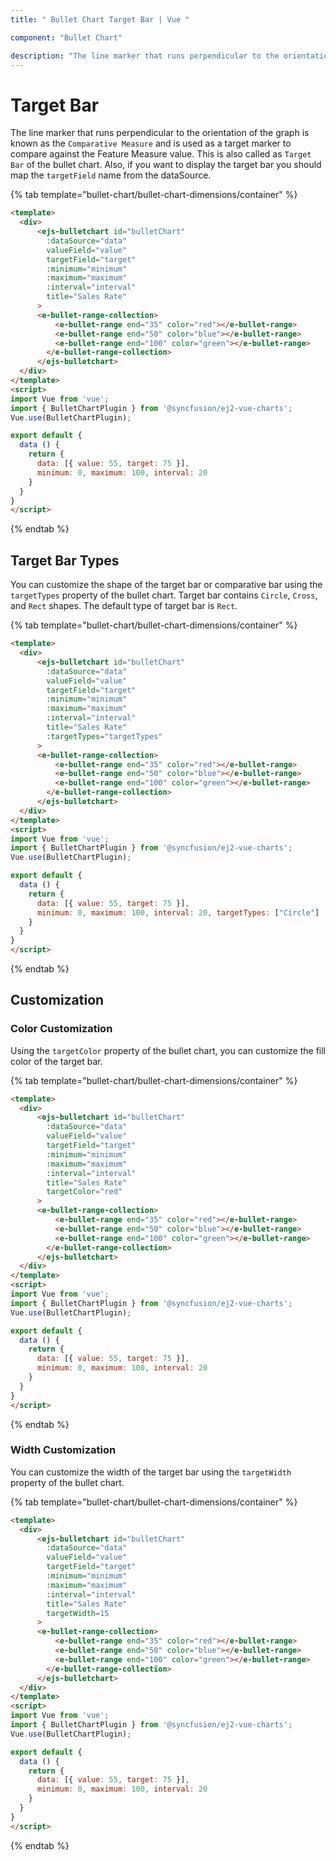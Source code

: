 ```yaml
---
title: " Bullet Chart Target Bar | Vue "

component: "Bullet Chart"

description: "The line marker that runs perpendicular to the orientation of the graph is known as the `Comparative Measure`. "
---
```


# Target Bar

The line marker that runs perpendicular to the orientation of the graph is known as the `Comparative Measure` and is used as a target marker to compare against the Feature Measure value. This is also called as `Target Bar` of the bullet chart. Also, if you want to display the target bar you should map the `targetField` name from the dataSource.

{% tab template="bullet-chart/bullet-chart-dimensions/container" %}

```html
<template>
  <div>
      <ejs-bulletchart id="bulletChart"
        :dataSource="data"
        valueField="value"
        targetField="target"
        :minimum="minimum"
        :maximum="maximum"
        :interval="interval"
        title="Sales Rate"
      >
      <e-bullet-range-collection>
          <e-bullet-range end="35" color="red"></e-bullet-range>
          <e-bullet-range end="50" color="blue"></e-bullet-range>
          <e-bullet-range end="100" color="green"></e-bullet-range>
        </e-bullet-range-collection>
      </ejs-bulletchart>
  </div>
</template>
<script>
import Vue from 'vue';
import { BulletChartPlugin } from '@syncfusion/ej2-vue-charts';
Vue.use(BulletChartPlugin);

export default {
  data () {
    return {
      data: [{ value: 55, target: 75 }],
      minimum: 0, maximum: 100, interval: 20
    }
  }
}
</script>
```

{% endtab %}

## Target Bar Types

You can customize the shape of the target bar or comparative bar using the `targetTypes` property of the bullet chart. Target bar contains `Circle`, `Cross`, and `Rect` shapes. The default type of target bar is `Rect`.

{% tab template="bullet-chart/bullet-chart-dimensions/container" %}

```html
<template>
  <div>
      <ejs-bulletchart id="bulletChart"
        :dataSource="data"
        valueField="value"
        targetField="target"
        :minimum="minimum"
        :maximum="maximum"
        :interval="interval"
        title="Sales Rate"
        :targetTypes="targetTypes"
      >
      <e-bullet-range-collection>
          <e-bullet-range end="35" color="red"></e-bullet-range>
          <e-bullet-range end="50" color="blue"></e-bullet-range>
          <e-bullet-range end="100" color="green"></e-bullet-range>
        </e-bullet-range-collection>
      </ejs-bulletchart>
  </div>
</template>
<script>
import Vue from 'vue';
import { BulletChartPlugin } from '@syncfusion/ej2-vue-charts';
Vue.use(BulletChartPlugin);

export default {
  data () {
    return {
      data: [{ value: 55, target: 75 }],
      minimum: 0, maximum: 100, interval: 20, targetTypes: ["Circle"]
    }
  }
}
</script>
```

{% endtab %}

## Customization

### Color Customization

Using the `targetColor` property of the bullet chart, you can customize the fill color of the target bar.

{% tab template="bullet-chart/bullet-chart-dimensions/container" %}

```html
<template>
  <div>
      <ejs-bulletchart id="bulletChart"
        :dataSource="data"
        valueField="value"
        targetField="target"
        :minimum="minimum"
        :maximum="maximum"
        :interval="interval"
        title="Sales Rate"
        targetColor="red"
      >
      <e-bullet-range-collection>
          <e-bullet-range end="35" color="red"></e-bullet-range>
          <e-bullet-range end="50" color="blue"></e-bullet-range>
          <e-bullet-range end="100" color="green"></e-bullet-range>
        </e-bullet-range-collection>
      </ejs-bulletchart>
  </div>
</template>
<script>
import Vue from 'vue';
import { BulletChartPlugin } from '@syncfusion/ej2-vue-charts';
Vue.use(BulletChartPlugin);

export default {
  data () {
    return {
      data: [{ value: 55, target: 75 }],
      minimum: 0, maximum: 100, interval: 20
    }
  }
}
</script>
```

{% endtab %}

### Width Customization

You can customize the width of the target bar using the `targetWidth` property of the bullet chart.

{% tab template="bullet-chart/bullet-chart-dimensions/container" %}

```html
<template>
  <div>
      <ejs-bulletchart id="bulletChart"
        :dataSource="data"
        valueField="value"
        targetField="target"
        :minimum="minimum"
        :maximum="maximum"
        :interval="interval"
        title="Sales Rate"
        targetWidth=15
      >
      <e-bullet-range-collection>
          <e-bullet-range end="35" color="red"></e-bullet-range>
          <e-bullet-range end="50" color="blue"></e-bullet-range>
          <e-bullet-range end="100" color="green"></e-bullet-range>
        </e-bullet-range-collection>
      </ejs-bulletchart>
  </div>
</template>
<script>
import Vue from 'vue';
import { BulletChartPlugin } from '@syncfusion/ej2-vue-charts';
Vue.use(BulletChartPlugin);

export default {
  data () {
    return {
      data: [{ value: 55, target: 75 }],
      minimum: 0, maximum: 100, interval: 20
    }
  }
}
</script>
```

{% endtab %}
